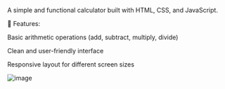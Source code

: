 A simple and functional calculator built with HTML, CSS, and JavaScript.

🔢 Features:

Basic arithmetic operations (add, subtract, multiply, divide)

Clean and user-friendly interface

Responsive layout for different screen sizes

![image](https://github.com/user-attachments/assets/e235b396-1dca-4e8b-a497-0a0416d65e54)


